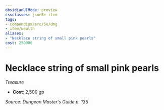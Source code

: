 ```yaml
---
obsidianUIMode: preview
cssclasses: json5e-item
tags:
- compendium/src/5e/dmg
- item/wealth
aliases: 
- "Necklace string of small pink pearls"
cost: 250000
---
```

# Necklace string of small pink pearls
*Treasure*  

- **Cost**: 2,500 gp

*Source: Dungeon Master's Guide p. 135*